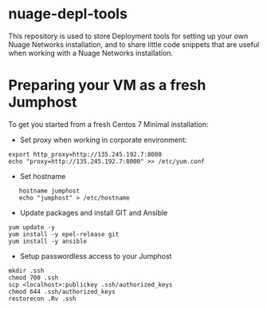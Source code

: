 # nuage-depl-tools


This repository is used to store Deployment tools for setting up your own Nuage Networks installation, and to share little code snippets that are useful when working with a Nuage Networks installation.

# Preparing your VM as a fresh Jumphost

To get you started from a fresh Centos 7 Minimal installation:
- Set proxy when working in corporate environment:

```
export http_proxy=http://135.245.192.7:8000
echo "proxy=http://135.245.192.7:8000" >> /etc/yum.conf

```

- Set hostname

```
   hostname jumphost
   echo "jumphost" > /etc/hostname
```

- Update packages and install GIT and Ansible

```
yum update -y
yum install -y epel-release git 
yum install -y ansible
```

- Setup passwordless access to your Jumphost  

``` 
mkdir .ssh
chmod 700 .ssh
scp <localhost>:publickey .ssh/authorized_keys
chmod 644 .ssh/authorized_keys
restorecon .Rv .ssh
```



  
